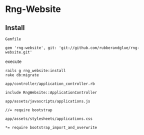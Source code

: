 Rng-Website
===========

Install
-------

`Gemfile`

    gem 'rng-website', git: 'git://github.com/rubberandglue/rng-website.git'

execute

    rails g rng_website:install
    rake db:migrate

`app/controller/application_controller.rb`

    include RngWebsite::ApplicationController

`app/assets/javascripts/applications.js`

    //= require bootstrap

`app/assets/stylesheets/applications.css`

    *= require bootstrap_import_and_overwrite